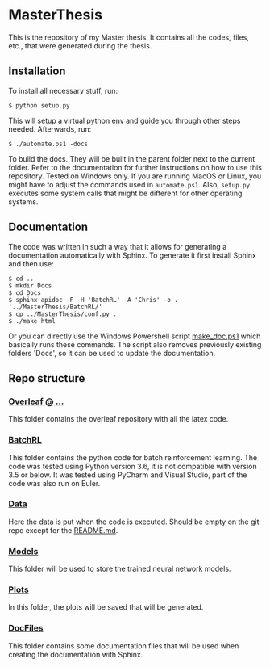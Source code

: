 # MasterThesis

This is the repository of my Master thesis. It contains all the codes, files, etc.,
that were generated during the thesis. 

## Installation

To install all necessary stuff, run:

```console
$ python setup.py
```

This will setup a virtual python env and guide you through
other steps needed. Afterwards, run:

```console
$ ./automate.ps1 -docs
```

To build the docs. They will be built in the parent folder
next to the current folder. Refer to the documentation
for further instructions on how to use this repository.
Tested on Windows only. If you are running MacOS or Linux,
you might have to adjust the commands used in `automate.ps1`.
Also, `setup.py` executes some system calls that might be different
for other operating systems.

## Documentation

The code was written in such a way that it
allows for generating a documentation automatically with Sphinx.
To generate it first install Sphinx and then use:

```console
$ cd ..
$ mkdir Docs
$ cd Docs
$ sphinx-apidoc -F -H 'BatchRL' -A 'Chris' -o . '../MasterThesis/BatchRL/'
$ cp ../MasterThesis/conf.py .
$ ./make html
```

Or you can directly use the Windows Powershell script [make_doc.ps1](make_doc.ps1)
which basically runs these commands. The script also removes previously existing
folders 'Docs', so it can be used to update the documentation.

## Repo structure

### [Overleaf @ ...](https://github.com/chbauman/Master-ThesisOverLeaf)

This folder contains the overleaf repository
with all the latex code.

### [BatchRL](BatchRL)

This folder contains the python code
for batch reinforcement learning. The code was tested using Python version 3.6,
it is not compatible with version 3.5 or below. It was tested using PyCharm and
Visual Studio, part of the code was also run on Euler.

### [Data](Data)

Here the data is put when the code is 
executed. Should be empty on the git repo
except for the [README.md](Data/README.md).

### [Models](Models)

This folder will be used to store the
trained neural network models. 

### [Plots](Plots)

In this folder, the plots will be saved
that will be generated.

### [DocFiles](DocFiles)

This folder contains some documentation
files that will be used when creating the 
documentation with Sphinx.
